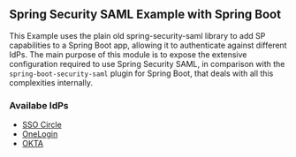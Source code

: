 ## Spring Security SAML Example with Spring Boot ##
This Example uses the plain old spring-security-saml library to add SP capabilities to a Spring Boot app, allowing it to authenticate against different IdPs.
The main purpose of this module is to expose the extensive configuration required to use Spring Security SAML, in comparison with the `spring-boot-security-saml` plugin for Spring Boot, that deals with all this complexities internally.

### Availabe IdPs ####

- [SSO Circle](http://www.ssocircle.com/en/)
- [OneLogin](https://www.onelogin.com/)
- [OKTA](https://www.okta.com)
